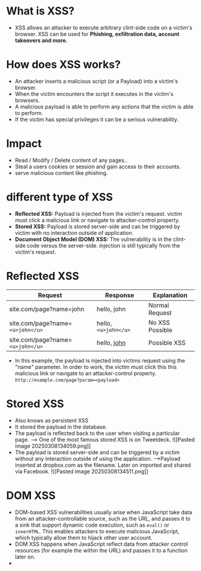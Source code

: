 # What is XSS?
- XSS allows an attacker to execute arbitrary clint-side code on a victim's browser. XSS can be used for **Phishing, exfiltration data, account takeovers and more.**

# How does XSS works? 
- An attacker inserts a malicious script (or a Payload) into a victim's browser.
- When the victim encounters the script it executes in the victim's browsers.
- A malicious payload is able to perform any actions that the victim is able to perform.
- If the victim has special privileges it can be a serious vulnerability.
# Impact 
- Read / Modify / Delete content of any pages..
- Steal a users cookies or session and gain access to their accounts.
- serve malicious content like phishing.

# different type of XSS
- **Reflected XSS:**
			Payload is injected from the victim's request. 
			victim must click a malicious link or navigate to attacker-control property.
- **Stored XSS:**
			Payload is stored server-side and can be triggered by victim with no interaction outside of application.
- **Document Object Model (DOM) XSS:**
			The vulnerability is in the clint-side code versus the server-side.
			injection is still typically from the victim's request.

# Reflected XSS

| Request                          | Response             | Explanation     |
| -------------------------------- | -------------------- | --------------- |
| site.com/page?name=john          | hello, john          | Normal Request  |
| site.com/page?name=`<u>john</u>` | hello, `<u>john</u>` | No XSS Possible |
| site.com/page?name=`<u>john</u>` | hello, <u>john</u>   | Possible XSS    |
- In this example, the payload is injected into victims request using the "name" parameter. In order to work, the victim must click this this malicious link or navigate to an attacker-control property. `http://example.com/page?param=<payload>` 

# Stored XSS
- Also knows as persistent XSS
-  It stored the payload in the database.
- The payload is reflected back to the user when visiting a particular page.
--> One of the most famous stored XSS is on Tweetdeck.
![[Pasted image 20250308134059.png]]
- The payload  is stored server-side and can be triggered by a victim without any interaction outside of using the application.
-->Payload inserted at dropbox.com as the filename. Later on imported and shared via Facebook.
![[Pasted image 20250308134511.png]]


# DOM XSS
- DOM-based XSS vulnerabilities usually arise when JavaScript take data from an attacker-controllable source, such as the URL, and passes it to a sink that support dynamic code execution, such as `eval()` or `innerHTML`. This enables attackers to execute malicious JavaScript, which typically allow them to hijack other user account.
- DOM XSS happens when JavaScript reflect data from attacker control resources (for example the within the URL) and passes it to a function later on.
- 